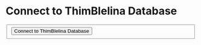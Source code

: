 <!DOCTYPE html>
<html>
 <body>
   <h1> Connect to ThimBlelina Database</h1>
   <form action="teacher.php" method="post">
     <fieldset class="center">
    <input type="submit" value="Connect to ThimBlelina Database" />
  </fieldset>
</form>
</body>
</html>
